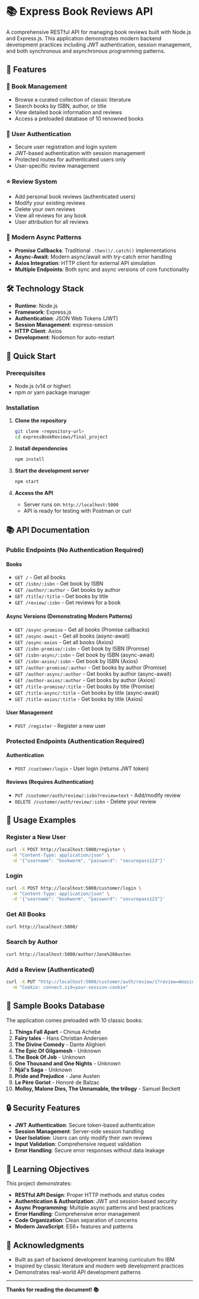 # 📚 Express Book Reviews API

A comprehensive RESTful API for managing book reviews built with Node.js and Express.js. This application demonstrates modern backend development practices including JWT authentication, session management, and both synchronous and asynchronous programming patterns.

## 🌟 Features

### 📖 Book Management

- Browse a curated collection of classic literature
- Search books by ISBN, author, or title
- View detailed book information and reviews
- Access a preloaded database of 10 renowned books

### 👤 User Authentication

- Secure user registration and login system
- JWT-based authentication with session management
- Protected routes for authenticated users only
- User-specific review management

### ⭐ Review System

- Add personal book reviews (authenticated users)
- Modify your existing reviews
- Delete your own reviews
- View all reviews for any book
- User attribution for all reviews

### 🚀 Modern Async Patterns

- **Promise Callbacks**: Traditional `.then()/.catch()` implementations
- **Async-Await**: Modern async/await with try-catch error handling
- **Axios Integration**: HTTP client for external API simulation
- **Multiple Endpoints**: Both sync and async versions of core functionality

## 🛠 Technology Stack

- **Runtime**: Node.js
- **Framework**: Express.js
- **Authentication**: JSON Web Tokens (JWT)
- **Session Management**: express-session
- **HTTP Client**: Axios
- **Development**: Nodemon for auto-restart

## 🚀 Quick Start

### Prerequisites

- Node.js (v14 or higher)
- npm or yarn package manager

### Installation

1. **Clone the repository**

   ```bash
   git clone <repository-url>
   cd expressBookReviews/final_project
   ```

2. **Install dependencies**

   ```bash
   npm install
   ```

3. **Start the development server**

   ```bash
   npm start
   ```

4. **Access the API**
   - Server runs on: `http://localhost:5000`
   - API is ready for testing with Postman or curl

## 📚 API Documentation

### Public Endpoints (No Authentication Required)

#### Books

- `GET /` - Get all books
- `GET /isbn/:isbn` - Get book by ISBN
- `GET /author/:author` - Get books by author
- `GET /title/:title` - Get books by title
- `GET /review/:isbn` - Get reviews for a book

#### Async Versions (Demonstrating Modern Patterns)

- `GET /async-promise` - Get all books (Promise callbacks)
- `GET /async-await` - Get all books (async-await)
- `GET /async-axios` - Get all books (Axios)
- `GET /isbn-promise/:isbn` - Get book by ISBN (Promise)
- `GET /isbn-async/:isbn` - Get book by ISBN (async-await)
- `GET /isbn-axios/:isbn` - Get book by ISBN (Axios)
- `GET /author-promise/:author` - Get books by author (Promise)
- `GET /author-async/:author` - Get books by author (async-await)
- `GET /author-axios/:author` - Get books by author (Axios)
- `GET /title-promise/:title` - Get books by title (Promise)
- `GET /title-async/:title` - Get books by title (async-await)
- `GET /title-axios/:title` - Get books by title (Axios)

#### User Management

- `POST /register` - Register a new user

### Protected Endpoints (Authentication Required)

#### Authentication

- `POST /customer/login` - User login (returns JWT token)

#### Reviews (Requires Authentication)

- `PUT /customer/auth/review/:isbn?review=text` - Add/modify review
- `DELETE /customer/auth/review/:isbn` - Delete your review

## 🔧 Usage Examples

### Register a New User

```bash
curl -X POST http://localhost:5000/register \
  -H "Content-Type: application/json" \
  -d '{"username": "bookworm", "password": "securepass123"}'
```

### Login

```bash
curl -X POST http://localhost:5000/customer/login \
  -H "Content-Type: application/json" \
  -d '{"username": "bookworm", "password": "securepass123"}'
```

### Get All Books

```bash
curl http://localhost:5000/
```

### Search by Author

```bash
curl http://localhost:5000/author/Jane%20Austen
```

### Add a Review (Authenticated)

```bash
curl -X PUT "http://localhost:5000/customer/auth/review/1?review=Amazing%20classic!" \
  -H "Cookie: connect.sid=your-session-cookie"
```

## 📖 Sample Books Database

The application comes preloaded with 10 classic books:

1. **Things Fall Apart** - Chinua Achebe
2. **Fairy tales** - Hans Christian Andersen
3. **The Divine Comedy** - Dante Alighieri
4. **The Epic Of Gilgamesh** - Unknown
5. **The Book Of Job** - Unknown
6. **One Thousand and One Nights** - Unknown
7. **Njál's Saga** - Unknown
8. **Pride and Prejudice** - Jane Austen
9. **Le Père Goriot** - Honoré de Balzac
10. **Molloy, Malone Dies, The Unnamable, the trilogy** - Samuel Beckett

## 🔒 Security Features

- **JWT Authentication**: Secure token-based authentication
- **Session Management**: Server-side session handling
- **User Isolation**: Users can only modify their own reviews
- **Input Validation**: Comprehensive request validation
- **Error Handling**: Secure error responses without data leakage

## 🎯 Learning Objectives

This project demonstrates:

- **RESTful API Design**: Proper HTTP methods and status codes
- **Authentication & Authorization**: JWT and session-based security
- **Async Programming**: Multiple async patterns and best practices
- **Error Handling**: Comprehensive error management
- **Code Organization**: Clean separation of concerns
- **Modern JavaScript**: ES6+ features and patterns

## 🙏 Acknowledgments

- Built as part of backend development learning curriculum fro IBM
- Inspired by classic literature and modern web development practices
- Demonstrates real-world API development patterns

---

**Thanks for reading the document! 📚**